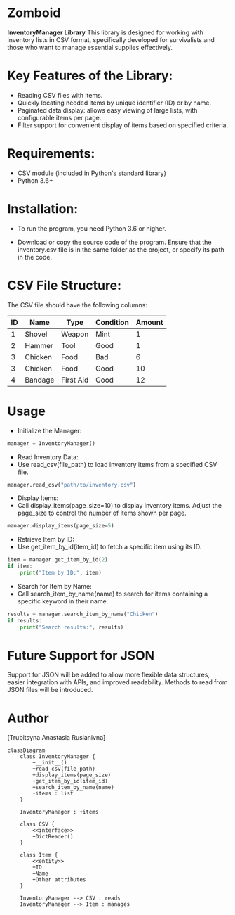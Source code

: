 # Zomboid
**InventoryManager Library**
This library is designed for working with inventory lists in CSV format, specifically developed for survivalists and those who want to manage essential supplies effectively.

# Key Features of the Library:
- Reading CSV files with items.
- Quickly locating needed items by unique identifier (ID) or by name.
- Paginated data display: allows easy viewing of large lists, with configurable items per page.
- Filter support for convenient display of items based on specified criteria.

# Requirements:
- CSV module (included in Python's standard library)
- Python 3.6+

# Installation:
- To run the program, you need Python 3.6 or higher.

- Download or copy the source code of the program. Ensure that the inventory.csv file is in the same folder as the project, or specify its path in the code.

# CSV File Structure:
The CSV file should have the following columns:

| ID | Name    | Type       | Condition | Amount |
|----|---------|------------|-----------|--------|
| 1  | Shovel  | Weapon     | Mint      | 1      |
| 2  | Hammer  | Tool       | Good      | 1      |
| 3  | Chicken | Food       | Bad       | 6      |
| 3  | Chicken | Food       | Good      | 10     |
| 4  | Bandage | First Aid  | Good      | 12     |

# Usage
- Initialize the Manager:
```python
manager = InventoryManager()
```
- Read Inventory Data:
- Use read_csv(file_path) to load inventory items from a specified CSV file.
```python
manager.read_csv("path/to/inventory.csv")
```
- Display Items:
- Call display_items(page_size=10) to display inventory items. Adjust the page_size to control the number of items shown per page.
```python
manager.display_items(page_size=5)
```
- Retrieve Item by ID:
- Use get_item_by_id(item_id) to fetch a specific item using its ID.
```python
item = manager.get_item_by_id(2)
if item:
    print("Item by ID:", item)
```
- Search for Item by Name:
- Call search_item_by_name(name) to search for items containing a specific keyword in their name.
```python
results = manager.search_item_by_name("Chicken")
if results:
    print("Search results:", results)
```
# Future Support for JSON
Support for JSON will be added to allow more flexible data structures, easier integration with APIs, and improved readability. Methods to read from JSON files will be introduced.

# Author
[Trubitsyna Anastasia Ruslanivna]

```mermaid
classDiagram
    class InventoryManager {
        +__init__()
        +read_csv(file_path)
        +display_items(page_size)
        +get_item_by_id(item_id)
        +search_item_by_name(name)
        -items : list
    }

    InventoryManager : +items

    class CSV {
        <<interface>>
        +DictReader()
    }

    class Item {
        <<entity>>
        +ID
        +Name
        +Other attributes
    }

    InventoryManager --> CSV : reads
    InventoryManager --> Item : manages
